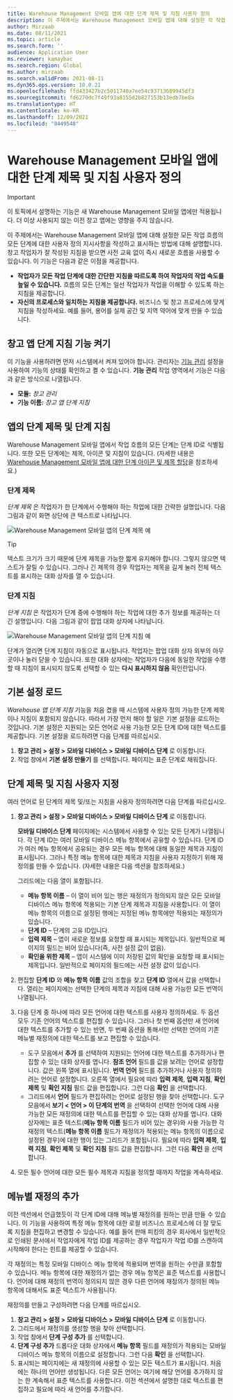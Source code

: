 ```yaml
---
title: Warehouse Management 모바일 앱에 대한 단계 제목 및 지침 사용자 정의
description: 이 주제에서는 Warehouse Management 모바일 앱에 대해 설정한 각 작업 흐름의 각 단계에 대한 사용자 정의 지시사항을 작성하고 표시하는 방법에 대해 설명합니다.
author: Mirzaab
ms.date: 08/11/2021
ms.topic: article
ms.search.form: ''
audience: Application User
ms.reviewer: kamaybac
ms.search.region: Global
ms.author: mirzaab
ms.search.validFrom: 2021-08-11
ms.dyn365.ops.version: 10.0.21
ms.openlocfilehash: ffd433427b2c5011740a7ee54c93713689945df3
ms.sourcegitcommit: fd6270dc7f49f93a8155d2b827153b13edb7be8a
ms.translationtype: HT
ms.contentlocale: ko-KR
ms.lasthandoff: 12/09/2021
ms.locfileid: "8449548"
---
```

# <a name="customize-step-titles-and-instructions-for-the-warehouse-management-mobile-app"></a>Warehouse Management 모바일 앱에 대한 단계 제목 및 지침 사용자 정의

> [!IMPORTANT]
> 이 토픽에서 설명하는 기능은 새 Warehouse Management 모바일 앱에만 적용됩니다. 더 이상 사용되지 않는 이전 창고 앱에는 영향을 주지 않습니다.

이 주제에서는 Warehouse Management 모바일 앱에 대해 설정한 모든 작업 흐름의 모든 단계에 대한 사용자 정의 지시사항을 작성하고 표시하는 방법에 대해 설명합니다. 창고 작업자가 잘 작성된 지침을 받으면 사전 교육 없이 즉시 새로운 흐름을 사용할 수 있습니다. 이 기능은 다음과 같은 이점을 제공합니다.

- **작업자가 모든 작업 단계에 대한 간단한 지침을 따르도록 하여 작업자의 작업 속도를 높일 수 있습니다.** 흐름의 모든 단계는 일선 작업자가 작업을 이해할 수 있도록 하는 지침을 제공합니다.
- **자신의 프로세스와 일치하는 지침을 제공합니다.** 비즈니스 및 창고 프로세스에 맞게 지침을 작성하세요. 예를 들어, 용어를 실제 공간 및 지역 약어에 맞게 만들 수 있습니다.

## <a name="turn-on-the-warehouse-app-step-instructions-feature"></a>창고 앱 단계 지침 기능 켜기

이 기능을 사용하려면 먼저 시스템에서 켜져 있어야 합니다. 관리자는 [기능 관리](../../fin-ops-core/fin-ops/get-started/feature-management/feature-management-overview.md) 설정을 사용하여 기능의 상태를 확인하고 켤 수 있습니다. **기능 관리** 작업 영역에서 기능은 다음과 같은 방식으로 나열됩니다.

- **모듈:** *창고 관리*
- **기능 이름:** *창고 앱 단계 지침*

## <a name="step-titles-and-step-instructions-in-the-app"></a>앱의 단계 제목 및 단계 지침

Warehouse Management 모바일 앱에서 작업 흐름의 모든 단계는 단계 ID로 식별됩니다. 또한 모든 단계에는 제목, 아이콘 및 지침이 있습니다. (자세한 내용은 [Warehouse Management 모바일 앱에 대한 단계 아이콘 및 제목 할당](step-icons-titles.md)을 참조하세요.)

### <a name="step-titles"></a>단계 제목

*단계 제목* 은 작업자가 한 단계에서 수행해야 하는 작업에 대한 간략한 설명입니다. 다음 그림과 같이 화면 상단에 큰 텍스트로 나타납니다.

![Warehouse Management 모바일 앱의 단계 제목 예](media/wma-step-title.png "Warehouse Management 모바일 앱의 단계 제목 예")

> [!TIP]
> 텍스트 크기가 크기 때문에 단계 제목을 가능한 짧게 유지해야 합니다. 그렇지 않으면 텍스트가 잘릴 수 있습니다. 그러나 긴 제목의 경우 작업자는 제목을 길게 눌러 전체 텍스트를 표시하는 대화 상자를 열 수 있습니다.

### <a name="step-instructions"></a>단계 지침

*단계 지침* 은 작업자가 단계 중에 수행해야 하는 작업에 대한 추가 정보를 제공하는 더 긴 설명입니다. 다음 그림과 같이 팝업 대화 상자에 나타납니다.

![Warehouse Management 모바일 앱의 단계 지침 예](media/wma-step-instructions.png "Warehouse Management 모바일 앱의 단계 지침 예")

단계가 열리면 단계 지침이 자동으로 표시됩니다. 작업자는 팝업 대화 상자 외부의 아무 곳이나 눌러 닫을 수 있습니다. 또한 대화 상자에는 작업자가 다음에 동일한 작업을 수행할 때 지침이 표시되지 않도록 선택할 수 있는 **다시 표시하지 않음** 확인란입니다.

## <a name="load-the-default-setup"></a>기본 설정 로드

*Warehouse 앱 단계 지침* 기능을 처음 켰을 때 시스템에 사용자 정의 가능한 단계 제목이나 지침이 포함되지 않습니다. 따라서 가장 먼저 해야 할 일은 기본 설정을 로드하는 것입니다. 기본 설정은 지원되는 모든 언어로 사용 가능한 모든 단계 ID에 대한 텍스트를 제공합니다. 기본 설정을 로드하려면 다음 단계를 따르십시오.

1. **창고 관리 \> 설정 \> 모바일 디바이스 \> 모바일 디바이스 단계** 로 이동합니다.
1. 작업 창에서 **기본 설정 만들기** 를 선택합니다. 페이지는 표준 단계로 채워집니다.

## <a name="customize-step-titles-and-instructions"></a>단계 제목 및 지침 사용자 지정

여러 언어로 된 단계의 제목 및/또는 지침을 사용자 정의하려면 다음 단계를 따르십시오.

1. **창고 관리 \> 설정 \> 모바일 디바이스 \> 모바일 디바이스 단계** 로 이동합니다.

    **모바일 디바이스 단계** 페이지에는 시스템에서 사용할 수 있는 모든 단계가 나열됩니다. 각 단계 ID는 여러 모바일 디바이스 메뉴 항목에서 공유할 수 있습니다. 단계 ID가 여러 메뉴 항목에서 공유되는 경우 모든 메뉴 항목에 대해 동일한 제목과 지침이 표시됩니다. 그러나 특정 메뉴 항목에 대한 제목과 지침을 사용자 지정하기 위해 재정의를 만들 수 있습니다. (자세한 내용은 다음 섹션을 참조하세요.)

    그리드에는 다음 열이 포함됩니다.

    - **메뉴 항목 이름** – 이 열이 비어 있는 행은 재정의가 정의되지 않은 모든 모바일 디바이스 메뉴 항목에 적용되는 기본 단계 제목과 지침을 사용합니다. 이 열이 메뉴 항목의 이름으로 설정된 행에는 지정된 메뉴 항목에만 적용되는 재정의가 있습니다.
    - **단계 ID** – 단계의 고유 ID입니다.
    - **입력 제목** – 앱이 새로운 정보를 요청할 때 표시되는 제목입니다. 일반적으로 페이지의 필드는 비어 있습니다(즉, 사전 설정 값이 없음).
    - **확인을 위한 제목** – 앱이 시스템에 이미 저장된 값의 확인을 요청할 때 표시되는 제목입니다. 일반적으로 페이지의 필드에는 사전 설정 값이 있습니다.

1. 편집할 **단계 ID** 와 **메뉴 항목 이름** 값의 조합을 찾고 **단계 ID** 열에서 값을 선택합니다. 열리는 페이지에는 선택한 단계의 제목과 지침에 대해 사용 가능한 모든 번역이 나열됩니다.
1. 다음 단계 중 하나에 따라 모든 언어에 대한 텍스트를 사용자 정의하세요. 두 옵션 모두 기존 언어의 텍스트를 편집할 수 있습니다. 그러나 첫 번째 옵션만 새 언어에 대한 텍스트를 추가할 수 있는 반면, 두 번째 옵션을 통해서만 선택한 언어의 기존 메뉴별 재정의에 대한 텍스트를 보고 편집할 수 있습니다.

    - 도구 모음에서 **추가** 를 선택하여 지원되는 언어에 대한 텍스트를 추가하거나 편집할 수 있는 대화 상자를 엽니다. **참조 언어** 필드를 값을 보려는 언어로 설정합니다. 값은 왼쪽 열에 표시됩니다. **번역 언어** 필드를 추가하거나 사용자 정의하려는 언어로 설정합니다. 오른쪽 열에서 필요에 따라 **입력 제목**, **입력 지침**, **확인 제목** 및 **확인 지침** 필드 값을 편집합니다. 그런 다음 **확인** 을 선택합니다.
    - 그리드에서 **언어** 필드가 편집하려는 언어로 설정된 행을 찾아 선택합니다. 도구 모음에서 **보기 &lt; 언어 &gt; 이 단계의 번역** 을 선택하여 선택한 언어에 대해 사용 가능한 모든 재정의에 대한 텍스트를 편집할 수 있는 대화 상자를 엽니다. 대화 상자에는 표준 텍스트(**메뉴 항목 이름** 필드가 비어 있는 경우)와 사용 가능한 각 재정의 텍스트(**메뉴 항목 이름** 필드가 재정의가 적용되는 메뉴 항목의 이름으로 설정된 경우)에 대한 행이 있는 그리드가 포함됩니다. 필요에 따라 **입력 제목**, **입력 지침**, **확인 제목** 및 **확인 지침** 필드 값을 편집합니다. 그런 다음 **확인** 을 선택합니다.

1. 모든 필수 언어에 대한 모든 필수 제목과 지침을 정의할 때까지 작업을 계속하세요.

## <a name="add-menu-specific-overrides"></a>메뉴별 재정의 추가

이전 섹션에서 언급했듯이 각 단계 ID에 대해 메뉴별 재정의를 원하는 만큼 만들 수 있습니다. 이 기능을 사용하여 특정 메뉴 항목에 대한 로컬 비즈니스 프로세스에 더 잘 맞도록 지침을 편집하고 변경할 수 있습니다. 예를 들어 판매 피킹의 경우 회사에서 일반적으로 인쇄된 문서에서 작업자에게 작업 ID를 제공하는 경우 작업자가 작업 ID를 스캔하여 시작해야 한다는 힌트를 제공할 수 있습니다.

각 재정의는 특정 모바일 디바이스 메뉴 항목에 적용되며 번역을 원하는 수만큼 포함할 수 있습니다. 메뉴 항목에 대한 재정의가 없는 경우 메뉴 항목은 표준 텍스트를 사용합니다. 언어에 대해 재정의 번역이 정의되지 않은 경우 다른 언어에 재정의가 정의된 메뉴 항목에 대해서도 표준 텍스트가 사용됩니다.

재정의를 만들고 구성하려면 다음 단계를 따르십시오.

1. **창고 관리 \> 설정 \> 모바일 디바이스 \> 모바일 디바이스 단계** 로 이동합니다.
1. 그리드에서 재정의를 생성할 행을 찾아 선택합니다.
1. 작업 창에서 **단계 구성 추가** 를 선택합니다.
1. **단계 구성 추가** 드롭다운 대화 상자에서 **메뉴 항목** 필드를 재정의가 적용되는 모바일 디바이스 메뉴 항목의 이름으로 설정합니다. 그런 다음 **확인** 을 선택합니다.
1. 표시되는 페이지에는 새 재정의에 사용할 수 있는 모든 텍스트가 표시됩니다. 처음에는 하나의 언어만 생성됩니다. 다른 모든 언어는 여기에 해당 언어를 추가하지 않는 한 계속해서 표준 텍스트를 사용합니다. 이전 섹션에서 설명한 대로 텍스트를 편집하고 필요에 따라 새 언어를 추가합니다.
